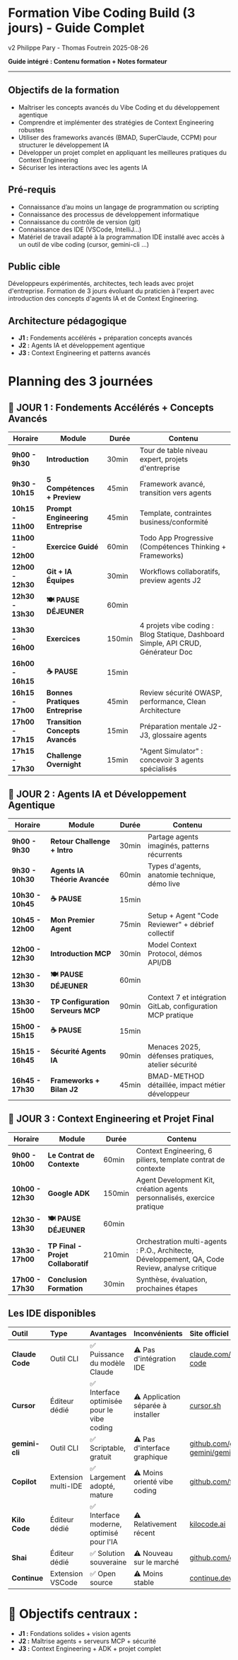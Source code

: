 # Formation Vibe Coding Build (3 jours) - Guide Complet

v2 Philippe Pary - Thomas Foutrein
2025-08-26

**Guide intégré : Contenu formation + Notes formateur**

---

## Objectifs de la formation

- Maîtriser les concepts avancés du Vibe Coding et du développement agentique
- Comprendre et implémenter des stratégies de Context Engineering robustes
- Utiliser des frameworks avancés (BMAD, SuperClaude, CCPM) pour structurer le développement IA
- Développer un projet complet en appliquant les meilleures pratiques du Context Engineering
- Sécuriser les interactions avec les agents IA

## Pré-requis

* Connaissance d’au moins un langage de programmation ou scripting
* Connaissance des processus de développement informatique
* Connaissance du contrôle de version (git)
* Connaissance des IDE (VSCode, IntelliJ…)
* Matériel de travail adapté à la programmation IDE installé avec accès à un outil de vibe coding (cursor, gemini-cli …)

## Public cible

Développeurs expérimentés, architectes, tech leads avec projet d'entreprise. Formation de 3 jours évoluant du praticien à l'expert avec introduction des concepts d'agents IA et de Context Engineering.

## **Architecture pédagogique**

- **J1 :** Fondements accélérés + préparation concepts avancés
- **J2 :** Agents IA et développement agentique
- **J3 :** Context Engineering et patterns avancés

# Planning des 3 journées

## 📅 JOUR 1 : Fondements Accélérés + Concepts Avancés

| Horaire                 | Module                                  | Durée | Contenu                                                                             |
| ----------------------- | --------------------------------------- | ------ | ----------------------------------------------------------------------------------- |
| **9h00 - 9h30**   | **Introduction**                  | 30min  | Tour de table niveau expert, projets d'entreprise                                   |
| **9h30 - 10h15**  | **5 Compétences + Preview**      | 45min  | Framework avancé, transition vers agents                                           |
| **10h15 - 11h00** | **Prompt Engineering Entreprise** | 45min  | Template, contraintes business/conformité                                          |
| **11h00 - 12h00** | **Exercice Guidé**               | 60min  | Todo App Progressive (Compétences Thinking + Frameworks)                           |
| **12h00 - 12h30** | **Git + IA Équipes**             | 30min  | Workflows collaboratifs, preview agents J2                                          |
| **12h30 - 13h30** | **🍽️ PAUSE DÉJEUNER**          | 60min  |                                                                                     |
| **13h30 - 16h00** | **Exercices**                     | 150min | 4 projets vibe coding : Blog Statique, Dashboard Simple, API CRUD, Générateur Doc |
| **16h00 - 16h15** | **☕ PAUSE**                      | 15min  |                                                                                     |
| **16h15 - 17h00** | **Bonnes Pratiques Entreprise**   | 45min  | Review sécurité OWASP, performance, Clean Architecture                            |
| **17h00 - 17h15** | **Transition Concepts Avancés**  | 15min  | Préparation mentale J2-J3, glossaire agents                                        |
| **17h15 - 17h30** | **Challenge Overnight**           | 15min  | "Agent Simulator" : concevoir 3 agents spécialisés                                |

## 📅 JOUR 2 : Agents IA et Développement Agentique

| Horaire                 | Module                                  | Durée | Contenu                                                      |
| ----------------------- | --------------------------------------- | ------ | ------------------------------------------------------------ |
| **9h00 - 9h30**   | **Retour Challenge + Intro**      | 30min  | Partage agents imaginés, patterns récurrents               |
| **9h30 - 10h30**  | **Agents IA Théorie Avancée**   | 60min  | Types d'agents, anatomie technique, démo live               |
| **10h30 - 10h45** | **☕ PAUSE**                      | 15min  |                                                              |
| **10h45 - 12h00** | **Mon Premier Agent**             | 75min  | Setup + Agent "Code Reviewer" + débrief collectif           |
| **12h00 - 12h30** | **Introduction MCP**              | 30min  | Model Context Protocol, démos API/DB                        |
| **12h30 - 13h30** | **🍽️ PAUSE DÉJEUNER**          | 60min  |                                                              |
| **13h30 - 15h00** | **TP Configuration Serveurs MCP** | 90min  | Context 7 et intégration GitLab, configuration MCP pratique |
| **15h00 - 15h15** | **☕ PAUSE**                      | 15min  |                                                              |
| **15h15 - 16h45** | **Sécurité Agents IA**          | 90min  | Menaces 2025, défenses pratiques, atelier sécurité        |
| **16h45 - 17h30** | **Frameworks + Bilan J2**         | 45min  | BMAD-METHOD détaillée, impact métier développeur         |

## 📅 JOUR 3 : Context Engineering et Projet Final

| Horaire                 | Module                                   | Durée | Contenu                                                                                          |
| ----------------------- | ---------------------------------------- | ------ | ------------------------------------------------------------------------------------------------ |
| **9h00 - 10h00**  | **Le Contrat de Contexte**         | 60min  | Context Engineering, 6 piliers, template contrat de contexte                                     |
| **10h00 - 12h30** | **Google ADK**                     | 150min | Agent Development Kit, création agents personnalisés, exercice pratique                        |
| **12h30 - 13h30** | **🍽️ PAUSE DÉJEUNER**           | 60min  |                                                                                                  |
| **13h30 - 17h00** | **TP Final - Projet Collaboratif** | 210min | Orchestration multi-agents : P.O., Architecte, Développement, QA, Code Review, analyse critique |
| **17h00 - 17h30** | **Conclusion Formation**           | 30min  | Synthèse, évaluation, prochaines étapes                                                       |

## Les IDE disponibles

| Outil                 | Type                | Avantages                                   | Inconvénients                          | Site officiel                                                                   |
| :-------------------- | :------------------ | :------------------------------------------ | :-------------------------------------- | :------------------------------------------------------------------------------ |
| **Claude Code** | Outil CLI           | ✅ Puissance du modèle Claude              | ⚠️ Pas d'intégration IDE             | [claude.com/product/claude-code](https://claude.com/product/claude-code)           |
| **Cursor**      | Éditeur dédié    | ✅ Interface optimisée pour le vibe coding | ⚠️ Application séparée à installer | [cursor.sh](https://cursor.sh)                                                     |
| **gemini-cli**  | Outil CLI           | ✅ Scriptable, gratuit                      | ⚠️ Pas d'interface graphique          | [github.com/google-gemini/gemini-cli](https://github.com/google-gemini/gemini-cli) |
| **Copilot**     | Extension multi-IDE | ✅ Largement adopté, mature                | ⚠️ Moins orienté vibe coding         | [github.com/features/copilot](https://github.com/features/copilot)                 |
| **Kilo Code**   | Éditeur dédié    | ✅ Interface moderne, optimisé pour l'IA   | ⚠️ Relativement récent               | [kilocode.ai](https://kilocode.ai)                                                 |
| **Shai**        | Éditeur dédié    | ✅ Solution souveraine                      | ⚠️ Nouveau sur le marché             | [github.com/ovh/shai](https://github.com/ovh/shai)                                 |
| **Continue**    | Extension VSCode    | ✅ Open source                              | ⚠️ Moins stable                       | [continue.dev](https://continue.dev)                                               |

# **🎯 Objectifs centraux :**

- **J1 :** Fondations solides + vision agents
- **J2 :** Maîtrise agents + serveurs MCP + sécurité
- **J3 :** Context Engineering + ADK + projet complet
